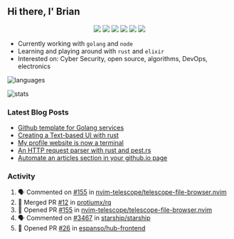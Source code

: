 ## Hi there, I' Brian

<p align="center">
  <a href="https://github.com/protiumx"><img src="https://img.shields.io/badge/-protiumx-3a3a3a?style=for-the-badge&logo=GitHub&logoColor=white" /></a>
  <a href="https://protiumx.dev/"><img src="https://img.shields.io/badge/-protiumx.dev-ff5757?style=for-the-badge&logo=iterm2&logoColor=white" /></a>
  <a href="https://protiumx.dev/blog"><img src="https://img.shields.io/badge/-protiumx's_blog-262654?style=for-the-badge&logo=hugo&logoColor=white" /></a>
  <a href="https://www.linkedin.com/in/bdmayo"><img src="https://img.shields.io/badge/-Brian_Mayo-0072b1?style=for-the-badge&logo=Linkedin&logoColor=white" /></a>
  <a href="https://www.instagram.com/_protium"><img src="https://img.shields.io/badge/-__protium-E4405F?style=for-the-badge&logo=instagram&logoColor=white" /></a>
  <a href="https://profile.codersrank.io/user/protiumx/"><img src="https://img.shields.io/badge/-protiumx-72a0a8?style=for-the-badge&logo=CodersRank&logoColor=white" /></a>
</p>

- Currently working with `golang` and `node`
- Learning and playing around with `rust` and `elixir`
- Interested on: Cyber Security, open source, algorithms, DevOps, electronics

![languages](https://github-readme-stats.vercel.app/api/top-langs/?username=protiumx&layout=compact&langs_count=8&hide=ruby,vimscript,vue,scss,html)

![stats](https://github-readme-stats.vercel.app/api?username=protiumx&show_icons=true&include_all_commits=true&count_private=true&layout=compact&custom_title=Stats)

### Latest Blog Posts

<!-- BLOG-POST-LIST:START -->
- [Github template for Golang services](https://protiumx.dev/blog/posts/github-template-for-golang-services/)
- [Creating a Text-based UI with rust](https://protiumx.dev/blog/posts/creating-a-text-based-ui-with-rust/)
- [My profile website is now a terminal](https://protiumx.dev/blog/posts/my-profile-website-is-now-a-terminal/)
- [An HTTP request parser with rust and pest.rs](https://protiumx.dev/blog/posts/an-http-request-parser-with-rust-and-pest.rs/)
- [Automate an articles section in your github.io page](https://protiumx.dev/blog/posts/automate-an-articles-section-in-your-github.io-page/)
<!-- BLOG-POST-LIST:END -->

### Activity

<!--START_SECTION:activity-->
1. 🗣 Commented on [#155](https://github.com/nvim-telescope/telescope-file-browser.nvim/issues/155) in [nvim-telescope/telescope-file-browser.nvim](https://github.com/nvim-telescope/telescope-file-browser.nvim)
2. 🎉 Merged PR [#12](https://github.com/protiumx/rq/pull/12) in [protiumx/rq](https://github.com/protiumx/rq)
3. 💪 Opened PR [#155](https://github.com/nvim-telescope/telescope-file-browser.nvim/pull/155) in [nvim-telescope/telescope-file-browser.nvim](https://github.com/nvim-telescope/telescope-file-browser.nvim)
4. 🗣 Commented on [#3467](https://github.com/starship/starship/issues/3467) in [starship/starship](https://github.com/starship/starship)
5. 💪 Opened PR [#26](https://github.com/espanso/hub-frontend/pull/26) in [espanso/hub-frontend](https://github.com/espanso/hub-frontend)
<!--END_SECTION:activity-->
